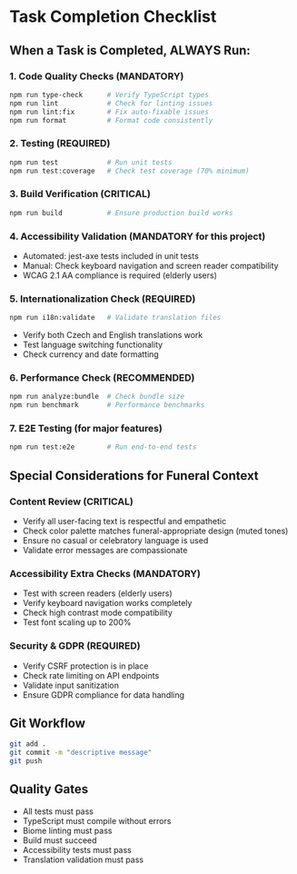 # Task Completion Checklist

## When a Task is Completed, ALWAYS Run:

### 1. Code Quality Checks (MANDATORY)
```bash
npm run type-check      # Verify TypeScript types
npm run lint            # Check for linting issues
npm run lint:fix        # Fix auto-fixable issues
npm run format          # Format code consistently
```

### 2. Testing (REQUIRED)
```bash
npm run test            # Run unit tests
npm run test:coverage   # Check test coverage (70% minimum)
```

### 3. Build Verification (CRITICAL)
```bash
npm run build           # Ensure production build works
```

### 4. Accessibility Validation (MANDATORY for this project)
- Automated: jest-axe tests included in unit tests
- Manual: Check keyboard navigation and screen reader compatibility
- WCAG 2.1 AA compliance is required (elderly users)

### 5. Internationalization Check (REQUIRED)
```bash
npm run i18n:validate   # Validate translation files
```
- Verify both Czech and English translations work
- Test language switching functionality
- Check currency and date formatting

### 6. Performance Check (RECOMMENDED)
```bash
npm run analyze:bundle  # Check bundle size
npm run benchmark       # Performance benchmarks
```

### 7. E2E Testing (for major features)
```bash
npm run test:e2e        # Run end-to-end tests
```

## Special Considerations for Funeral Context

### Content Review (CRITICAL)
- Verify all user-facing text is respectful and empathetic
- Check color palette matches funeral-appropriate design (muted tones)
- Ensure no casual or celebratory language is used
- Validate error messages are compassionate

### Accessibility Extra Checks (MANDATORY)
- Test with screen readers (elderly users)
- Verify keyboard navigation works completely
- Check high contrast mode compatibility
- Test font scaling up to 200%

### Security & GDPR (REQUIRED)
- Verify CSRF protection is in place
- Check rate limiting on API endpoints
- Validate input sanitization
- Ensure GDPR compliance for data handling

## Git Workflow
```bash
git add .
git commit -m "descriptive message"
git push
```

## Quality Gates
- All tests must pass
- TypeScript must compile without errors
- Biome linting must pass
- Build must succeed
- Accessibility tests must pass
- Translation validation must pass